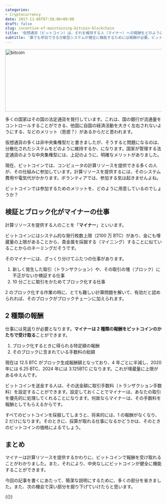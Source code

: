 ```yaml
---
categories:
- Cryptocurrency
date: 2017-11-06T07:58:06+09:00
draft: false
slug: incentive-of-maintaining-bitcoin-blockchain
title: '仮想通貨（ビットコイン）は、それを維持する人（マイナー）への報酬をどのように用意しているのか？'
subtitle: '誰でも参加できる分散型システムが健全に機能するためには報酬が必要。ビットコインでは、マイナーに対する報酬を 2 種類用意しています。'
---
```


<img src="/images/2017/11/bitcoin.svg" width="728" height="200" alt="bitcoin">

多くの国家はその国の法定通貨を発行しています。これは、国の銀行が流通量をコントロールすることができる、他国に自国の経済活動を大きく左右されないようにする、などのメリット（思惑？）があるからだと思われます。

仮想通貨の多くは非中央集権型だと書きましたが、そうすると問題になるのは、分散化されたシステムをどのように維持するか、になります。国家が管理する法定通貨のような中央集権型には、上記のように、明確なメリットがありました。

現在、ビットコインでは、コンピュータの計算リソースを提供できる多くの人が、その仕組みに参加しています。計算リソースを提供するには、そのシステム費用や電気代がかかります。ボランティアでは、参加する気は起きませんよね。

ビットコインでは参加するためのメリットを、どのように用意しているのでしょうか？

## 検証とブロック化がマイナーの仕事

計算リソースを提供する人のことを「**マイナー**」といいます。

ビットコインにはシステム的な発行枚数上限（2100 万 BTC）があり、金にも埋蔵量の上限があることから、貴金属を採掘する（マイニング）することに似ていることからのネーミングだそうです。

そのマイナーには、ざっくり分けてふたつの仕事があります。

1. 新しく発生した取引（トランザクション）や、その取引の塊（ブロック）に不正がないか検証する仕事
2. 10 分ごとに取引をかためてブロック化する仕事

2 のブロック化する作業の時に、とても難しい計算問題を解いて、有効だと認められれば、そのブロックがブロックチェーンに加えられます。

## 2 種類の報酬

仕事には見返りが必要となります。**マイナーは 2 種類の報酬をビットコインのかたちで受け取る**ことができます。

1. ブロック化するときに得られる特定額の報酬
2. そのブロックに含まれている手数料の総額

現在は 12.5 BTC がブロック生成報酬額となっており、4 年ごとに半減し、2020 年には 6.25 BTC、2024 年には 3.125BTC になります。これが埋蔵量に上限があるゆえんです。

ビットコインを送金する人は、その送金額に取引手数料（トランザクション手数料）を設定することができます。設定しておくことでマイナーは、あなたの取引を優先的に処理してくれることになります。何故ならマイナーは、その手数料を報酬としてもらえるからです。

すべてのビットコインを採掘してしまうと、将来的には、1 の報酬がなくなり、2 だけになります。そのときに、採算が取れる仕事になるかどうかは、そのときのビットコインの価格によるでしょう。

## まとめ

マイナーは計算リソースを提供するかわりに、ビットコインで報酬を受け取れることがわかりました。また、それにより、中央なしにビットコインが健全に機能することができます。

今回の記事を書くにあたって、簡潔な説明にするために、多くの部分を省きました。また、次の機会で深い部分を掘り下げていけたらと思います。

{{<cryptocurrency>}}